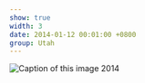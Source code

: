 ```yaml
---
show: true
width: 3
date: 2014-01-12 00:01:00 +0800
group: Utah
---
```

<div>
    <img data-src="{{ 'assets/images/etc/cat2.jpg' | relative_url }}" class="lazy w-100 rounded" src="{{ '/assets/images/empty_300x200.png' | relative_url }}" data-toggle="tooltip" data-placement="top" title="Caption of this image 2014">
</div>
